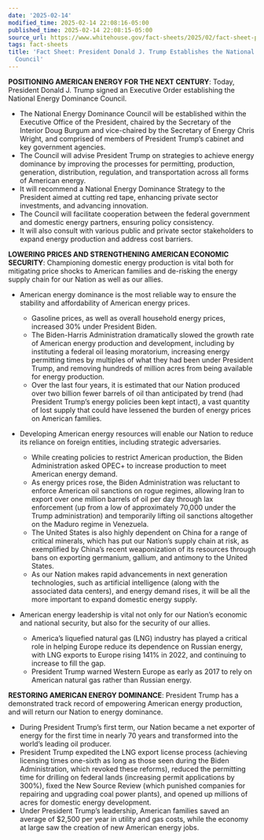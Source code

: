 ```yaml
---
date: '2025-02-14'
modified_time: 2025-02-14 22:08:16-05:00
published_time: 2025-02-14 22:08:15-05:00
source_url: https://www.whitehouse.gov/fact-sheets/2025/02/fact-sheet-president-donald-j-trump-establishes-the-national-energy-dominance-council/
tags: fact-sheets
title: 'Fact Sheet: President Donald J. Trump Establishes the National Energy Dominance
  Council'
---
```

 
**POSITIONING AMERICAN ENERGY FOR THE NEXT CENTURY**: Today, President
Donald J. Trump signed an Executive Order establishing the National
Energy Dominance Council.

-   The National Energy Dominance Council will be established within the
    Executive Office of the President, chaired by the Secretary of the
    Interior Doug Burgum and vice-chaired by the Secretary of Energy
    Chris Wright, and comprised of members of President Trump’s cabinet
    and key government agencies.
-   The Council will advise President Trump on strategies to achieve
    energy dominance by improving the processes for permitting,
    production, generation, distribution, regulation, and transportation
    across all forms of American energy.
-   It will recommend a National Energy Dominance Strategy to the
    President aimed at cutting red tape, enhancing private sector
    investments, and advancing innovation.
-   The Council will facilitate cooperation between the federal
    government and domestic energy partners, ensuring policy
    consistency.
-   It will also consult with various public and private sector
    stakeholders to expand energy production and address cost barriers.

**LOWERING PRICES AND STRENGTHENING AMERICAN ECONOMIC SECURITY**:
Championing domestic energy production is vital both for mitigating
price shocks to American families and de-risking the energy supply chain
for our Nation as well as our allies.

-   American energy dominance is the most reliable way to ensure the
    stability and affordability of American energy prices.
    -   Gasoline prices, as well as overall household energy prices,
        increased 30% under President Biden.

    <!-- -->

    -   The Biden-Harris Administration dramatically slowed the growth
        rate of American energy production and development, including by
        instituting a federal oil leasing moratorium, increasing energy
        permitting times by multiples of what they had been under
        President Trump, and removing hundreds of million acres from
        being available for energy production.

    <!-- -->

    -   Over the last four years, it is estimated that our Nation
        produced over two billion fewer barrels of oil than anticipated
        by trend (had President Trump’s energy policies been kept
        intact), a vast quantity of lost supply that could have lessened
        the burden of energy prices on American families.
-   Developing American energy resources will enable our Nation to
    reduce its reliance on foreign entities, including strategic
    adversaries.
    -   While creating policies to restrict American production, the
        Biden Administration asked OPEC+ to increase production to meet
        American energy demand.

    <!-- -->

    -   As energy prices rose, the Biden Administration was reluctant to
        enforce American oil sanctions on rogue regimes, allowing Iran
        to export over one million barrels of oil per day through lax
        enforcement (up from a low of approximately 70,000 under the
        Trump administration) and temporarily lifting oil sanctions
        altogether on the Maduro regime in Venezuela.

    <!-- -->

    -   The United States is also highly dependent on China for a range
        of critical minerals, which has put our Nation’s supply chain at
        risk, as exemplified by China’s recent weaponization of its
        resources through bans on exporting germanium, gallium, and
        antimony to the United States.

    <!-- -->

    -   As our Nation makes rapid advancements in next generation
        technologies, such as artificial intelligence (along with the
        associated data centers), and energy demand rises, it will be
        all the more important to expand domestic energy supply.
-   American energy leadership is vital not only for our Nation’s
    economic and national security, but also for the security of our
    allies.
    -   America’s liquefied natural gas (LNG) industry has played a
        critical role in helping Europe reduce its dependence on Russian
        energy, with LNG exports to Europe rising 141% in 2022, and
        continuing to increase to fill the gap.

    <!-- -->

    -   President Trump warned Western Europe as early as 2017 to rely
        on American natural gas rather than Russian energy.

**RESTORING AMERICAN ENERGY DOMINANCE**: President Trump has a
demonstrated track record of empowering American energy production, and
will return our Nation to energy dominance.

-   During President Trump’s first term, our Nation became a net
    exporter of energy for the first time in nearly 70 years and
    transformed into the world’s leading oil producer.
-   President Trump expedited the LNG export license process (achieving
    licensing times one-sixth as long as those seen during the Biden
    Administration, which revoked these reforms), reduced the permitting
    time for drilling on federal lands (increasing permit applications
    by 300%), fixed the New Source Review (which punished companies for
    repairing and upgrading coal power plants), and opened up millions
    of acres for domestic energy development.
-   Under President Trump’s leadership, American families saved an
    average of $2,500 per year in utility and gas costs, while the
    economy at large saw the creation of new American energy jobs.
